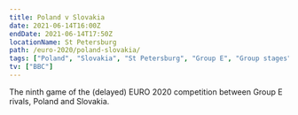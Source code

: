 ```yaml
---
title: Poland v Slovakia
date: 2021-06-14T16:00Z
endDate: 2021-06-14T17:50Z
locationName: St Petersburg
path: /euro-2020/poland-slovakia/
tags: ["Poland", "Slovakia", "St Petersburg", "Group E", "Group stages","EURO 2020"]
tv: ["BBC"]
---
```

The ninth game of the (delayed) EURO 2020 competition between Group E rivals, Poland and Slovakia.
